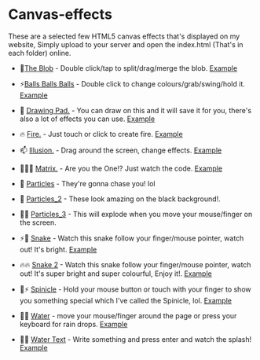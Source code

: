 # Canvas-effects
These are a selected few HTML5 canvas effects that's displayed on my website,
Simply upload to your server and open the index.html (That's in each folder) online.

 - 🌱<a href="https://github.com/Ruddernation-Designs/Canvas-affects/tree/main/Ball" target="_blank" title="Balls">The Blob</a> - Double click/tap to split/drag/merge the blob. <a href="https://www.ruddernation.com/canvas/ball" target="_blank" title="Balls">Example</a>

 - ⚡<a href="https://github.com/Ruddernation-Designs/Canvas-affects/tree/main/Ball_2" target="_blank" title="Balls ball balls">Balls Balls Balls</a> - Double click to change colours/grab/swing/hold it. <a href="https://www.ruddernation.com/canvas/ball2" target="_blank" title="Balls2">Example</a>

 - 💬 <a href="https://github.com/Ruddernation-Designs/Canvas-Effects/tree/main/Drawing_Pad" target="_blank" title="Drawing Pad">Drawing Pad.</a> - You can draw on this and it will save it for you, there's also a lot of effects you can use. <a href="https://www.ruddernation.com/canvas/drawing" target="_blank" title="Drawing">Example</a>

 - 🔥 <a href="https://github.com/Ruddernation-Designs/Canvas-Effects/tree/main/Fire" target="_blank" title="Fire">Fire.</a> - Just touch or click to create fire. <a href="https://www.ruddernation.com/canvas/fire" target="_blank" title="Fire">Example</a>

 - 📫 <a href="https://github.com/Ruddernation-Designs/Canvas-Effects/tree/main/Illusion" target="_blank" title="Illusion">Illusion.</a> - Drag around the screen, change effects. <a href="https://www.ruddernation.com/canvas/illusion" target="_blank" title="Illution">Example</a>
 
  - 🔴🆚🔵 <a href="https://github.com/Ruddernation-Designs/Canvas-Effects/tree/main/Matrix_Code" target="_blank" title="Matrix">Matrix.</a> - Are you the One!? Just watch the code. <a href="https://www.ruddernation.com/canvas/matrix" target="_blank" title="Matrix">Example</a>

  - 🤔 <a href="https://github.com/Ruddernation-Designs/Canvas-Effects/tree/main/Particle" target="_blank" title="Particles">Particles</a> - They're gonna chase you! lol 

  - 👯 <a href="https://github.com/Ruddernation-Designs/Canvas-Effects/tree/main/Particle_2" target="_blank" title="Particles_2">Particles_2</a> - These look amazing on the black background!.
  
  - 🔵🔴 <a href="https://github.com/Ruddernation-Designs/Canvas-Effects/tree/main/Particles_3" target="_blank" title="Particles_3">Particles_3</a> - This will explode when you move your mouse/finger on the screen.

  - ⚡🤔 <a href="https://github.com/Ruddernation-Designs/Canvas-Effects/tree/main/Snake" target="_blank" title="Snake">Snake</a> - Watch this snake follow your finger/mouse pointer, watch out! It's bright. <a href="https://www.ruddernation.com/canvas/snake" target="_blank" title="Example">Example</a>

  - 🔥🔥 <a href="https://github.com/Ruddernation-Designs/Canvas-Effects/tree/main/Snake_2" target="_blank" title="Snake_2">Snake 2</a> - Watch this snake follow your finger/mouse pointer, watch out! It's super bright and super colourful, Enjoy it!. <a href="https://www.ruddernation.com/canvas/snake2" target="_blank" title="Example">Example</a>

  - 🔵⚡ <a href="https://github.com/Ruddernation-Designs/Canvas-Effects/tree/main/Spinicle" target="_blank" title="Spinicle">Spinicle</a> - Hold your mouse button or touch with your finger to show you something special which I've called the Spinicle, lol. <a href="https://www.ruddernation.com/canvas/spinicle" target="_blank" title="Example">Example</a>

  - 🌱🔭 <a href="https://github.com/Ruddernation-Designs/Canvas-Effects/tree/main/Water" target="_blank" title="Water">Water</a> - move your mouse/finger around the page or press your keyboard for rain drops. <a href="https://www.ruddernation.com/canvas/water" target="_blank" title="Example">Example</a>

  - 👯💬 <a href="https://github.com/Ruddernation-Designs/Canvas-Effects/tree/main/WaterText" target="_blank" title="WaterText">Water Text</a> - Write something and press enter and watch the splash! <a href="https://www.ruddernation.com/canvas/watertext" target="_blank" title="Example">Example</a>
